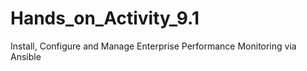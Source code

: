 # Hands_on_Activity_9.1
Install, Configure and Manage Enterprise Performance Monitoring via Ansible
